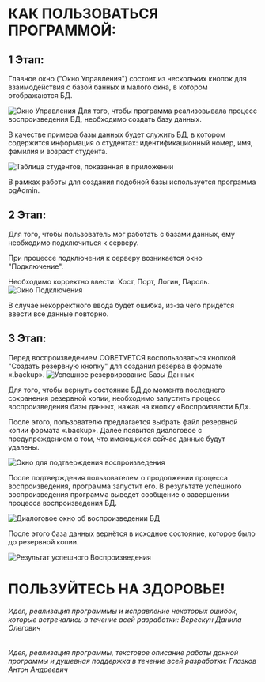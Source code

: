 # КАК ПОЛЬЗОВАТЬСЯ ПРОГРАММОЙ:

## 1 Этап:
Главное окно ("Окно Управления") состоит из нескольких кнопок для взаимодействия с базой банных и малого окна, в котором отображаются БД.

![Окно Управления](https://i.postimg.cc/Hs6c9CZW/image.png)
Для того, чтобы программа реализовывала процесс воспроизведения БД, необходимо создать базу данных.

В качестве примера базы данных будет служить БД, в котором содержится информация о студентах: идентификационный номер, имя, фамилия и возраст студента.

![Таблица студентов, показанная в приложении](https://i.postimg.cc/TPDKx5Rh/image.png)

В рамках работы для создания подобной базы используется программа pgAdmin.


## 2 Этап:

Для того, чтобы пользователь мог работать с базами данных, ему необходимо подключиться к серверу.

При процессе подключения к серверу возникается окно "Подключение".

Необходимо корректно ввести: Хост, Порт, Логин, Пароль.
![Окно Подключения](https://i.postimg.cc/x17XB3VW/image.png)

В случае некорректного ввода будет ошибка, из-за чего придётся ввести все данные повторно.

## 3 Этап:
Перед воспроизведением СОВЕТУЕТСЯ воспользоваться кнопкой "Создать резервную кнопку" для создания резерва в формате «.backup».
![Успешное резервирование Базы Данных](https://i.postimg.cc/PxnP5fxy/image.png)

Для того, чтобы вернуть состояние БД до момента последнего сохранения резервной копии, необходимо запустить процесс воспроизведения базы данных, нажав на кнопку «Воспроизвести БД».

После этого, пользователю предлагается выбрать файл резервной копии формата «.backup». Далее появится диалоговое с предупреждением о том, что имеющиеся сейчас данные будут удалены.

![Окно для подтверждения воспроизведения](https://i.postimg.cc/rwzdhY31/image.png)

После подтверждения пользователем о продолжении процесса воспроизведения, программа запустит его. В результате успешного воспроизведения программа выведет сообщение о завершении процесса воспроизведения БД.

![Диалоговое окно об воспроизведении БД](https://i.postimg.cc/yY13RNTr/image.png)

После этого база данных вернётся в исходное состояние, которое было до резервной копии.

![Результат успешного Воспроизведения](https://i.postimg.cc/NG7rLXRH/image.png)

# ПОЛЬЗУЙТЕСЬ НА ЗДОРОВЬЕ!
###### Идея, реализация программмы и исправление некоторых ошибок, которые встречались в течение всей разработки: Верескун Данила Олегович
###### Идея, реализация программы, текстовое описание работы данной программы и душевная поддержка в течение всей разработки: Глазков Антон Андреевич